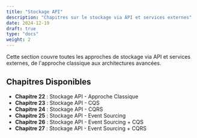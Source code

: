 ```yaml
---
title: "Stockage API"
description: "Chapitres sur le stockage via API et services externes"
date: 2024-12-19
draft: true
type: "docs"
weight: 2
---
```


Cette section couvre toutes les approches de stockage via API et services externes, de l'approche classique aux architectures avancées.

## Chapitres Disponibles

- **Chapitre 22** : Stockage API - Approche Classique
- **Chapitre 23** : Stockage API - CQS
- **Chapitre 24** : Stockage API - CQRS
- **Chapitre 25** : Stockage API - Event Sourcing
- **Chapitre 26** : Stockage API - Event Sourcing + CQS
- **Chapitre 27** : Stockage API - Event Sourcing + CQRS
